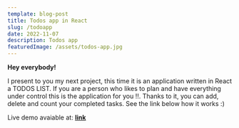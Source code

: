 ```yaml
---
template: blog-post
title: Todos app in React
slug: /todoapp
date: 2022-11-07
description: Todos app
featuredImage: /assets/todos-app.jpg
---
```


<strong> Hey everybody!</strong>



I present to you my next project, this time it is an application written in React a TODOS LIST.
If you are a person who likes to plan and have everything under control  this is the application for you !!.
Thanks to it, you can add, delete and count your completed tasks.
See the link below how it works :)

Live demo avaiable at: <strong>[link](https://sylwia-laboszczak.github.io/to-do-app/)</strong>